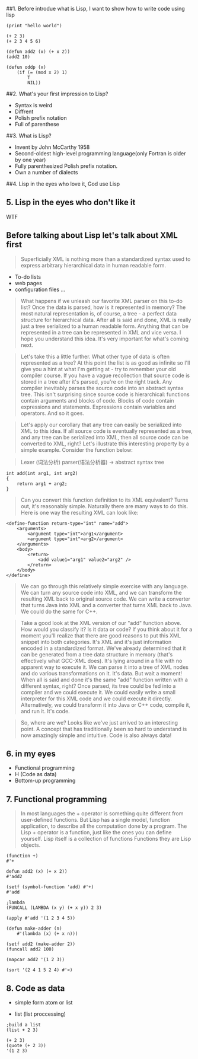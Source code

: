 ##1. Before introdue what is Lisp, I want to show how to write code using lisp

```
(print "hello world")

(+ 2 3)
(+ 2 3 4 5 6)

(defun add2 (x) (+ x 2))
(add2 10)

(defun oddp (x) 
	(if (= (mod x 2) 1)
		T
		NIL))
```

##2. What's your first impression to Lisp?
* Syntax is weird
* Diffrent
* Polish prefix notation
* Full of parenthese


##3. What is Lisp?
* Invent by John McCarthy 1958
* Second-oldest high-level programming language(only Fortran is older by one year)
* Fully parenthesized Polish prefix notation.
* Own a number of dialects


##4. Lisp in the eyes who love it˛
God use Lisp

## 5. Lisp in the eyes who don't like it
WTF



## Before talking about Lisp let's talk about XML first
>Superficially XML is nothing more than a standardized syntax used to express arbitrary hierarchical data in human readable form.
* To-do lists
* web pages
* configuration files 
...
>What happens if we unleash our favorite XML parser on this to-do list? Once the data is parsed, how is it represented in memory? The most natural representation is, of course, a tree - a perfect data structure for hierarchical data. After all is said and done, XML is really just a tree serialized to a human readable form. Anything that can be represented in a tree can be represented in XML and vice versa. I hope you understand this idea. It's very important for what's coming next.

>Let's take this a little further. What other type of data is often represented as a tree? At this point the list is as good as infinite so I'll give you a hint at what I'm getting at - try to remember your old compiler course. If you have a vague recollection that source code is stored in a tree after it's parsed, you're on the right track. Any compiler inevitably parses the source code into an abstract syntax tree. This isn't surprising since source code is hierarchical: functions contain arguments and blocks of code. Blocks of code contain expressions and statements. Expressions contain variables and operators. And so it goes.

>Let's apply our corollary that any tree can easily be serialized into XML to this idea. If all source code is eventually represented as a tree, and any tree can be serialized into XML, then all source code can be converted to XML, right? Let's illustrate this interesting property by a simple example. Consider the function below:

>Lexer (词法分析) parser(语法分析器) -> abstract syntax tree

```
int add(int arg1, int arg2)
{
    return arg1 + arg2;
}
```
>Can you convert this function definition to its XML equivalent? Turns out, it's reasonably simple. Naturally there are many ways to do this. Here is one way the resulting XML can look like:

```
<define-function return-type="int" name="add">
    <arguments>
        <argument type="int">arg1</argument>
        <argument type="int">arg2</argument>
    </arguments>
    <body>
        <return>
            <add value1="arg1" value2="arg2" />
        </return>
    </body>
</define>
```

>We can go through this relatively simple exercise with any language. We can turn any source code into XML, and we can transform the resulting XML back to original source code. We can write a converter that turns Java into XML and a converter that turns XML back to Java. We could do the same for C++. 

> Take a good look at the XML version of our "add" function above. How would you classify it? Is it data or code? If you think about it for a moment you'll realize that there are good reasons to put this XML snippet into both categories. It's XML and it's just information encoded in a standardized format. We've already determined that it can be generated from a tree data structure in memory (that's effectively what GCC-XML does). It's lying around in a file with no apparent way to execute it. We can parse it into a tree of XML nodes and do various transformations on it. It's data. But wait a moment! When all is said and done it's the same "add" function written with a different syntax, right? Once parsed, its tree could be fed into a compiler and we could execute it. We could easily write a small interpreter for this XML code and we could execute it directly. Alternatively, we could transform it into Java or C++ code, compile it, and run it. It's code.


> So, where are we? Looks like we've just arrived to an interesting point. A concept that has traditionally been so hard to understand is now amazingly simple and intuitive. Code is also always data! 






## 6. in my eyes
* Functional programming
* H (Code as data)
* Bottom-up programming

## 7. Functional programming
>In most languages the + operator is something quite different from user-defined functions. But Lisp has a single model, function application, to describe all the computation done by a program. The Lisp + operator is a function, just like the ones you can define yourself.
>Lisp itself is a collection of functions
>Functions they are Lisp objects.

```
(function +)
#'+

defun add2 (x) (+ x 2))
#'add2

(setf (symbol-function 'add) #'+)
#'add

;lambda
(FUNCALL (LAMBDA (x y) (+ x y)) 2 3)

(apply #'add '(1 2 3 4 5))

(defun make-adder (n) 
	#'(lambda (x) (+ x n)))

(setf add2 (make-adder 2))
(funcall add2 100)

(mapcar add2 '(1 2 3))

(sort '(2 4 1 5 2 4) #'<)
```

## 8. Code as data
* simple form 
 atom or list 

* list (list proccessing)

```
;build a list
(list + 2 3)

(+ 2 3)
(quote (+ 2 3))
'(1 2 3)

```





